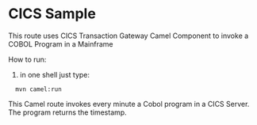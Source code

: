 # CICS Sample

This route uses CICS Transaction Gateway Camel Component to invoke a COBOL Program in a Mainframe

How to run:

1) in one shell just type:

```
  mvn camel:run
```

This Camel route invokes every minute a Cobol program in a CICS Server. The program returns the timestamp.
